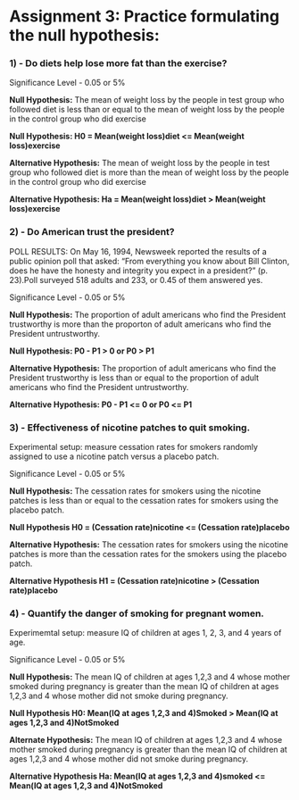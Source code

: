 # Assignment 3: Practice formulating the null hypothesis:


### 1)  - Do diets help lose more fat than the exercise?

Significance Level - 0.05 or 5%

**Null Hypothesis:** The mean of weight loss by the people in test group who followed diet is less than or equal to the mean of weight loss by the people in the control group who did exercise 

**Null Hypothesis: H0 = Mean(weight loss)diet <= Mean(weight loss)exercise**

**Alternative Hypothesis:** The mean of weight loss by the people in test group who followed diet is more than the mean of weight loss by the people in the control group who did exercise

**Alternative Hypothesis: Ha = Mean(weight loss)diet > Mean(weight loss)exercise**


### 2) - Do American trust the president?

POLL RESULTS: On May 16, 1994, Newsweek reported the results of a public opinion poll that asked: “From everything you know about Bill Clinton, does he have the honesty and integrity you expect in a president?” (p. 23).Poll surveyed 518 adults and 233, or 0.45 of them answered yes.

Significance Level - 0.05 or 5%

**Null Hypothesis:** The proportion of adult americans who find the President trustworthy is more than the proporton of adult americans who find the President untrustworthy. 

**Null Hypothesis: P0 - P1 > 0  or P0 > P1**

**Alternative Hypothesis:** The proportion of adult americans who find the President trustworthy is less than or equal to the proportion of adult americans who find the President untrustworthy.

**Alternative Hypothesis: P0 - P1 <= 0  or  P0 <= P1**


### 3) - Effectiveness of nicotine patches to quit smoking. 

Experimental setup: measure cessation rates for smokers randomly assigned to use a nicotine patch versus a placebo patch.

Significance Level - 0.05 or 5%

**Null Hypothesis:** The cessation rates for smokers using the nicotine patches is less than or equal to the cessation rates for smokers using the placebo patch.

**Null Hypothesis  H0 = (Cessation rate)nicotine <= (Cessation rate)placebo**

**Alternative Hypothesis:** The cessation rates for smokers using the nicotine patches is more than the cessation rates for the smokers using the placebo patch.

**Alternative Hypothesis H1 = (Cessation rate)nicotine > (Cessation rate)placebo**


### 4) - Quantify the danger of smoking for pregnant women. 

Experimemtal setup: measure IQ of children at ages 1, 2, 3, and 4 years of age.

Significance Level - 0.05 or 5%

**Null Hypothesis:** The mean IQ of children at ages 1,2,3 and 4 whose mother smoked during pregnancy is greater than the mean IQ of children at ages 1,2,3 and 4 whose mother did not smoke during pregnancy.

**Null Hypothesis H0:  Mean(IQ at ages 1,2,3 and 4)Smoked > Mean(IQ at ages 1,2,3 and 4)NotSmoked**

**Alternate Hypothesis:** The mean IQ of children at ages 1,2,3 and 4 whose mother smoked during pregnancy is greater than the mean IQ of children at ages 1,2,3 and 4 whose mother did not smoke during pregnancy.

**Alternative Hypothesis Ha:  Mean(IQ at ages 1,2,3 and 4)smoked <= Mean(IQ at ages 1,2,3 and 4)NotSmoked**
